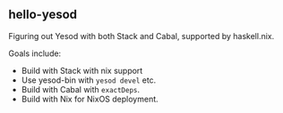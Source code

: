 ## hello-yesod

Figuring out Yesod with both Stack and Cabal, supported by haskell.nix.

Goals include:
- Build with Stack with nix support
- Use yesod-bin with `yesod devel` etc.
- Build with Cabal with `exactDeps`.
- Build with Nix for NixOS deployment.
